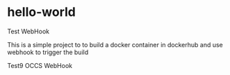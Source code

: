 # hello-world 
Test WebHook

This is a simple project to to build a docker container in dockerhub and use webhook to trigger the build

Test9 OCCS WebHook 
